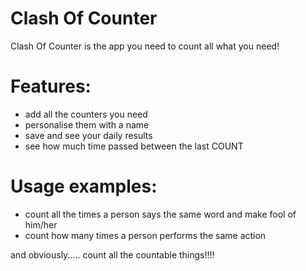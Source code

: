 # Clash Of Counter

Clash Of Counter is the app you need to count all what you need!

# Features:

  - add all the counters you need
  - personalise them with a name
  - save and see your daily results
  - see how much time passed between the last COUNT
  
  
 # Usage examples:
 
  - count all the times a person says the same word and make fool of him/her
  - count how many times a person performs the same action
  
  and obviously..... count all the countable things!!!!
